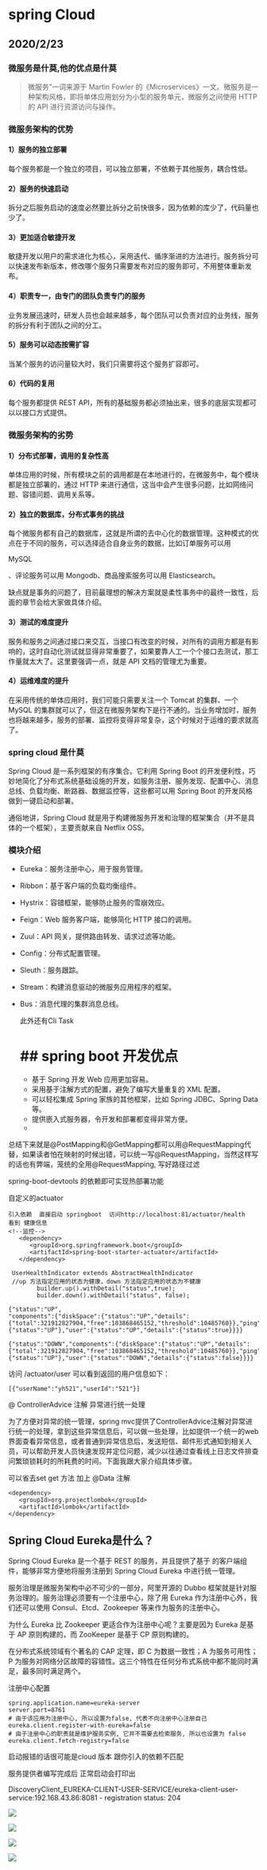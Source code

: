 

# spring Cloud

## 2020/2/23

### 微服务是什莫,他的优点是什莫

> 微服务”一词来源于 Martin Fowler 的《Microservices》一文。微服务是一种架构风格，即将单体应用划分为小型的服务单元，微服务之间使用 HTTP 的 API 进行资源访问与操作。

### 微服务架构的优势

#### 1）服务的独立部署

每个服务都是一个独立的项目，可以独立部署，不依赖于其他服务，耦合性低。

#### 2）服务的快速启动

拆分之后服务启动的速度必然要比拆分之前快很多，因为依赖的库少了，代码量也少了。

#### 3）更加适合敏捷开发

敏捷开发以用户的需求进化为核心，采用迭代、循序渐进的方法进行。服务拆分可以快速发布新版本，修改哪个服务只需要发布对应的服务即可，不用整体重新发布。

#### 4）职责专一，由专门的团队负责专门的服务

业务发展迅速时，研发人员也会越来越多，每个团队可以负责对应的业务线，服务的拆分有利于团队之间的分工。

#### 5）服务可以动态按需扩容

当某个服务的访问量较大时，我们只需要将这个服务扩容即可。

#### 6）代码的复用

每个服务都提供 REST API，所有的基础服务都必须抽出来，很多的底层实现都可以以接口方式提供。

### 微服务架构的劣势

#### 1）分布式部署，调用的复杂性高

单体应用的时候，所有模块之前的调用都是在本地进行的，在微服务中，每个模块都是独立部署的，通过 HTTP 来进行通信，这当中会产生很多问题，比如网络问题、容错问题、调用关系等。

#### 2）独立的数据库，分布式事务的挑战

每个微服务都有自己的数据库，这就是所谓的去中心化的数据管理。这种模式的优点在于不同的服务，可以选择适合自身业务的数据，比如订单服务可以用 

MySQL

、评论服务可以用 Mongodb、商品搜索服务可以用 Elasticsearch。

缺点就是事务的问题了，目前最理想的解决方案就是柔性事务中的最终一致性，后面的章节会给大家做具体介绍。

#### 3）测试的难度提升

服务和服务之间通过接口来交互，当接口有改变的时候，对所有的调用方都是有影响的，这时自动化测试就显得非常重要了，如果要靠人工一个个接口去测试，那工作量就太大了。这里要强调一点，就是 API 文档的管理尤为重要。

#### 4）运维难度的提升

在采用传统的单体应用时，我们可能只需要关注一个 Tomcat 的集群、一个 MySQL 的集群就可以了，但这在微服务架构下是行不通的。当业务增加时，服务也将越来越多，服务的部署、监控将变得非常复杂，这个时候对于运维的要求就高了。

### spring cloud 是什莫 

Spring Cloud 是一系列框架的有序集合。它利用 Spring Boot 的开发便利性，巧妙地简化了分布式系统基础设施的开发，如服务注册、服务发现、配置中心、消息总线、负载均衡、断路器、数据监控等，这些都可以用 Spring Boot 的开发风格做到一键启动和部署。

通俗地讲，Spring Cloud 就是用于构建微服务开发和治理的框架集合（并不是具体的一个框架），主要贡献来自 Netflix OSS。

### 模块介绍

- Eureka：服务注册中心，用于服务管理。

- Ribbon：基于客户端的负载均衡组件。

- Hystrix：容错框架，能够防止服务的雪崩效应。

- Feign：Web 服务客户端，能够简化 HTTP 接口的调用。

- Zuul：API 网关，提供路由转发、请求过滤等功能。

- Config：分布式配置管理。

- Sleuth：服务跟踪。

- Stream：构建消息驱动的微服务应用程序的框架。

- Bus：消息代理的集群消息总线。

  此外还有Cli  Task

  # ## spring boot 开发优点

  - 基于 Spring 开发 Web 应用更加容易。
  - 采用基于注解方式的配置，避免了编写大量重复的 XML 配置。
  - 可以轻松集成 Spring 家族的其他框架，比如 Spring JDBC、Spring Data 等。
  - 提供嵌入式服务器，令开发和部署都变得非常方便。
  - ​

总结下来就是@PostMapping和@GetMapping都可以用@RequestMapping代替，如果读者怕在映射的时候出错，可以统一写@RequestMapping，当然这样写的话也有弊端，笼统的全用@RequestMapping, 写好路径过滤



spring-boot-devtools 的依赖即可实现热部署功能



自定义的actuator

```
引入依赖  直接启动 springboot  访问http://localhost:81/actuator/health
看到 健康信息
<!--监控-->
   <dependency>
      <groupId>org.springframework.boot</groupId>
      <artifactId>spring-boot-starter-actuator</artifactId>
   </dependency>
```

```
 UserHealthIndicator extends AbstractHealthIndicator
 //up 方法指定应用的状态为健康，down 方法指定应用的状态为不健康
		builder.up().withDetail("status",true);
		builder.down().withDetail("status", false);
```

```
{"status":"UP",
"components":{"diskSpace":{"status":"UP","details":{"total":321912827904,"free":103868465152,"threshold":10485760}},"ping":{"status":"UP"},"user":{"status":"UP","details":{"status":true}}}}
```

```
{"status":"DOWN","components":{"diskSpace":{"status":"UP","details":{"total":321912827904,"free":103868465152,"threshold":10485760}},"ping":{"status":"UP"},"user":{"status":"DOWN","details":{"status":false}}}}
```

访问 /actuator/user 可以看到返回的用户信息如下：

```
[{"userName":"yh521","userId":"521"}]
```

@ ControllerAdvice 注解  异常进行统一处理

为了方便对异常的统一管理，spring mvc提供了ControllerAdvice注解对异常进行统一的处理，拿到这些异常信息后，可以做一些处理，比如提供一个统一的web界面查看异常信息，或者普通到异常信息后，发送短信、邮件形式通知到相关人员，可以帮助开发人员快速发现并定位问题，减少以往通过查看线上日志文件排查问繁琐锁耗时的所耗费的时间。下面我跟大家介绍具体步骤。

可以省去set  get  方法  加上  @Data  注解

```
<dependency>
   <groupId>org.projectlombok</groupId>
   <artifactId>lombok</artifactId>
</dependency>
```

## Spring Cloud Eureka是什么？

Spring Cloud Eureka 是一个基于 REST 的服务，并且提供了基于 的客户端组件，能够非常方便地将服务注册到 Spring Cloud Eureka 中进行统一管理。

服务治理是微服务架构中必不可少的一部分，阿里开源的 Dubbo 框架就是针对服务治理的。服务治理必须要有一个注册中心，除了用 Eureka 作为注册中心外，我们还可以使用 Consul、Etcd、Zookeeper 等来作为服务的注册中心。

为什么 Eureka 比 Zookeeper 更适合作为注册中心呢？主要是因为 Eureka 是基于 AP 原则构建的，而 ZooKeeper 是基于 CP 原则构建的。

在分布式系统领域有个著名的 CAP 定理，即 C 为数据一致性；A 为服务可用性；P 为服务对网络分区故障的容错性。这三个特性在任何分布式系统中都不能同时满足，最多同时满足两个。

注册中心配置

```
spring.application.name=eureka-server
server.port=8761
# 由于该应用为注册中心, 所以设置为false, 代表不向注册中心注册自己
eureka.client.register-with-eureka=false
# 由于注册中心的职责就是维护服务实例, 它并不需要去检索服务, 所以也设置为 false
eureka.client.fetch-registry=false
```

启动报错的话很可能是cloud  版本 跟你引入的依赖不匹配 

服务提供者编写完成后  正常启动会打印出 

DiscoveryClient_EUREKA-CLIENT-USER-SERVICE/eureka-client-user-service:192.168.43.86:8081 - registration status: 204



![](img/springCloud/eureka-server.png)





![](img/springCloud/eureka-service.png)



![](img/springCloud/eureka-consumer.png)

![](img/springCloud/eureka-server.png)

